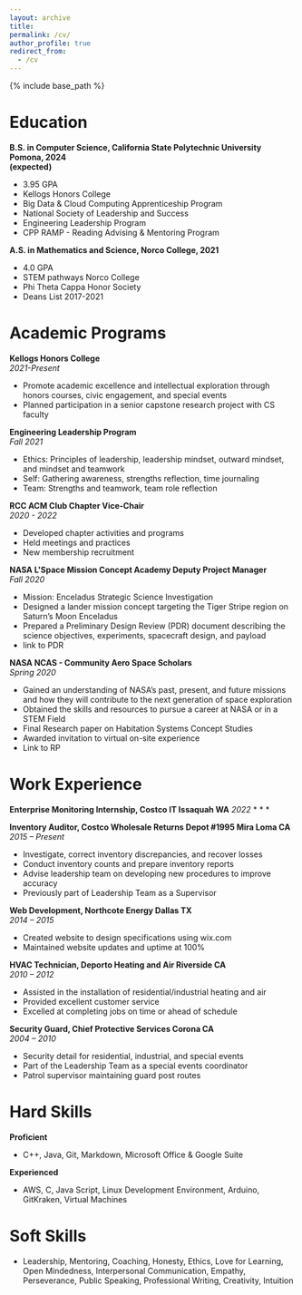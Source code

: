 ```yaml
---
layout: archive
title: 
permalink: /cv/
author_profile: true
redirect_from:
  - /cv
---
```


{% include base_path %}

# Education
**B.S. in Computer Science, California State Polytechnic University Pomona, 2024**  
**(expected)**
  * 3.95 GPA
  * Kellogs Honors College 
  * Big Data & Cloud Computing Apprenticeship Program 
  * National Society of Leadership and Success
  * Engineering Leadership Program
  * CPP RAMP - Reading Advising & Mentoring Program

**A.S. in Mathematics and Science, Norco College, 2021**
  * 4.0 GPA
  * STEM pathways Norco College
  * Phi Theta Cappa Honor Society
  * Deans List 2017-2021


# Academic Programs
<!-- **Tentative CS Club CPP** -->
**Kellogs Honors College**  
*2021-Present*
  * Promote academic excellence and intellectual exploration through honors courses, civic engagement, and special events
  *  Planned participation in a senior capstone research project with CS faculty 

**Engineering Leadership Program**  
*Fall 2021*
  * Ethics:  Principles of leadership, leadership mindset, outward mindset, and mindset and teamwork
  * Self:  Gathering awareness, strengths reflection, time journaling
  * Team:  Strengths and teamwork, team role reflection 

**RCC ACM Club Chapter Vice-Chair**  
*2020 - 2022*
  * Developed chapter activities and programs
  * Held meetings and practices
  * New membership recruitment

**NASA L'Space Mission Concept Academy Deputy Project Manager**  
*Fall 2020*
  * Mission: Enceladus Strategic Science Investigation
  * Designed a lander mission concept targeting the Tiger Stripe region on Saturn’s Moon Enceladus
  * Prepared a Preliminary Design Review (PDR) document describing the science objectives, experiments, spacecraft design, and payload
  * link to PDR

**NASA NCAS - Community Aero Space Scholars**  
*Spring 2020*
  * Gained an understanding of NASA’s past, present, and future missions and how they will 
contribute to the next generation of space exploration
  * Obtained the skills and resources to pursue a career at NASA or in a STEM Field
  * Final Research paper on Habitation Systems Concept Studies
  * Awarded invitation to virtual on-site experience 
  * Link to RP

# Work Experience

**Enterprise Monitoring Internship, Costco IT Issaquah WA**
*2022*
  * 
  * 
  * 

**Inventory Auditor, Costco Wholesale Returns Depot #1995 Mira Loma CA**  
*2015 – Present*
  * Investigate, correct inventory discrepancies, and recover losses
  * Conduct inventory counts and prepare inventory reports
  * Advise leadership team on developing new procedures to improve accuracy
  * Previously part of Leadership Team as a Supervisor 

**Web Development, Northcote Energy Dallas TX**  
*2014 – 2015*
  * Created website to design specifications using wix.com
  * Maintained website updates and uptime at 100%

**HVAC Technician, Deporto Heating and Air Riverside CA**  
*2010 – 2012*
  * Assisted in the installation of residential/industrial heating and air 
  * Provided excellent customer service 
  * Excelled at completing jobs on time or ahead of schedule

**Security Guard, Chief Protective Services Corona CA**  
*2004 – 2010*
  * Security detail for residential, industrial, and special events
  * Part of the Leadership Team as a special events coordinator
  * Patrol supervisor maintaining guard post routes

# Hard Skills

**Proficient**  
  * C++, Java, Git, Markdown, Microsoft Office & Google Suite

**Experienced**  
  * AWS, C, Java Script, Linux Development Environment, Arduino, GitKraken, Virtual Machines

# Soft Skills
  * Leadership, Mentoring, Coaching, Honesty, Ethics, Love for Learning, Open Mindedness, Interpersonal Communication, Empathy, Perseverance, Public Speaking, Professional Writing, Creativity, Intuition
